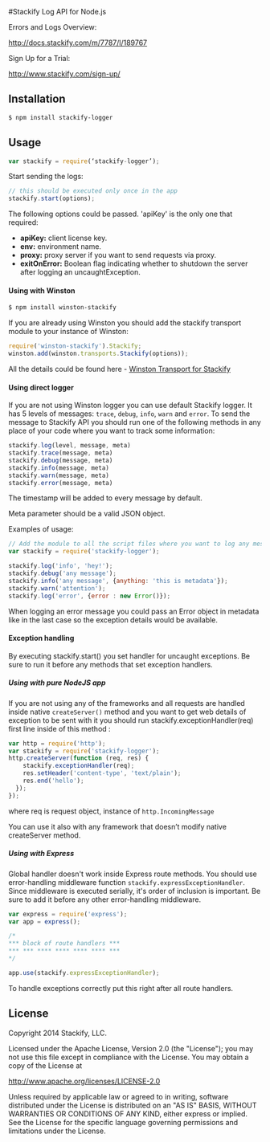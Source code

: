 #Stackify Log API for Node.js

Errors and Logs Overview:

http://docs.stackify.com/m/7787/l/189767

Sign Up for a Trial:

http://www.stackify.com/sign-up/

## Installation
```bash
$ npm install stackify-logger
```

## Usage

```js
var stackify = require(‘stackify-logger’);
```
Start sending the logs:
```js
// this should be executed only once in the app
stackify.start(options);
```
The following options could be passed. 'apiKey' is the only one that required:
* __apiKey:__ client license key.
* __env:__ environment name.
* __proxy:__ proxy server if you want to send requests via proxy.
* __exitOnError:__ Boolean flag indicating whether to shutdown the server after logging an uncaughtException.

#### Using with Winston

```bash
$ npm install winston-stackify
```

If you are already using Winston you should add the stackify transport module to your instance of Winston:
```js
require('winston-stackify').Stackify;
winston.add(winston.transports.Stackify(options));
```

All the details could be found here - [Winston Transport for Stackify](https://github.com/stackify/stackify-log-winston)

#### Using direct logger

If you are not using Winston logger you can use default Stackify logger. It has 5 levels of messages: `trace`, `debug`, `info`, `warn` and `error`. To send the message to Stackify API you should run one of the following methods in any place of your code where you want to track some information:
```js
stackify.log(level, message, meta)
stackify.trace(message, meta)
stackify.debug(message, meta)
stackify.info(message, meta)
stackify.warn(message, meta)
stackify.error(message, meta)
```
The timestamp will be added to every message by default.

Meta parameter should be a valid JSON object.

Examples of usage:
```js
// Add the module to all the script files where you want to log any messages.
var stackify = require('stackify-logger');

stackify.log('info', 'hey!');
stackify.debug('any message');
stackify.info('any message', {anything: 'this is metadata'});
stackify.warn('attention');
stackify.log('error', {error : new Error()});
```
When logging an error message you could pass an Error object in metadata like in the last case so the exception details would be available.

#### Exception handling
By executing stackify.start() you set handler for uncaught exceptions.
Be sure to run it before any methods that set exception handlers.

##### Using with pure NodeJS app
If you are not using any of the frameworks and all requests are handled inside native `createServer()` method and you want to get web details of exception to be sent with it you should run stackify.exceptionHandler(req) first line inside of this method :

```js
var http = require('http');
var stackify = require('stackify-logger');
http.createServer(function (req, res) {
    stackify.exceptionHandler(req);
    res.setHeader('content-type', 'text/plain');
    res.end('hello');
  });
});
```
where req is request object, instance of `http.IncomingMessage`

You can use it also with any framework that doesn’t modify native createServer method.


##### Using with Express
Global handler doesn't work inside Express route methods.
You should use error-handling middleware function `stackify.expressExceptionHandler`. Since middleware is executed serially, it's order of inclusion is important. Be sure to add it before any other error-handling middleware.

```js
var express = require('express');
var app = express();

/* 
*** block of route handlers ***
*** *** **** **** **** **** ***
*/

app.use(stackify.expressExceptionHandler);
```

To handle exceptions correctly put this right after all route handlers.

## License

Copyright 2014 Stackify, LLC.

Licensed under the Apache License, Version 2.0 (the "License");
you may not use this file except in compliance with the License.
You may obtain a copy of the License at

   http://www.apache.org/licenses/LICENSE-2.0

Unless required by applicable law or agreed to in writing, software
distributed under the License is distributed on an "AS IS" BASIS,
WITHOUT WARRANTIES OR CONDITIONS OF ANY KIND, either express or implied.
See the License for the specific language governing permissions and
limitations under the License.
